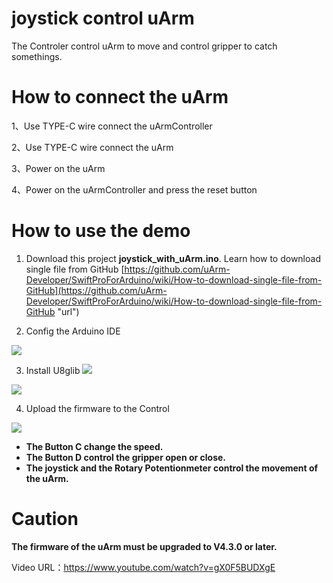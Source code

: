 # joystick control uArm

The Controler control uArm to move and control gripper to catch somethings.

# How to connect the uArm
1、Use TYPE-C wire connect the uArmController

2、Use TYPE-C wire connect the uArm

3、Power on the uArm

4、Power on the uArmController and press the reset button

# How to use the demo
1. Download this project **joystick_with_uArm.ino**. 
   Learn how to download single file from GitHub [https://github.com/uArm-Developer/SwiftProForArduino/wiki/How-to-download-single-file-from-GitHub](https://github.com/uArm-Developer/SwiftProForArduino/wiki/How-to-download-single-file-from-GitHub "url")

2. Config the Arduino IDE

![](https://github.com/uArm-Developer/Controller/blob/master/scene_demo/joystick_with_uArm/image/tool_set.jpg)

3. Install U8glib
![](https://github.com/uArm-Developer/Controller/blob/master/scene_demo/joystick_with_uArm/image/install_lib.jpg) 

![](https://github.com/uArm-Developer/Controller/blob/master/scene_demo/joystick_with_uArm/image/u8glib.jpg)

4. Upload the firmware to the Control

![](https://github.com/uArm-Developer/Controller/blob/master/scene_demo/joystick_with_uArm/image/upload.jpg)

- **The Button C change the speed.**
- **The Button D control the gripper open or close.** 
- **The joystick and the Rotary Potentionmeter control the movement of the uArm.**

# Caution
**The firmware of the uArm must be upgraded to V4.3.0 or later.**

Video URL：https://www.youtube.com/watch?v=gX0F5BUDXgE 